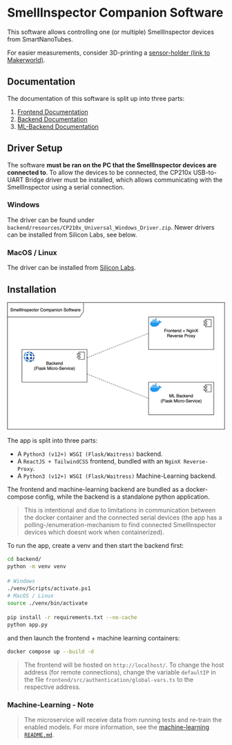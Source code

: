 
# SmellInspector Companion Software

This software allows controlling one (or multiple) SmellInspector devices from SmartNanoTubes.

For easier measurements, consider 3D-printing a [sensor-holder (link to Makerworld)](https://makerworld.com/en/models/1750746-smartnanotubes-smellinspector-sensor-holder#profileId-1861257).

## Documentation

The documentation of this software is split up into three parts:

1. [Frontend Documentation](https://github.com/leolion3/SmartNanoTubes-SmellInspector-Companion/blob/main/frontend/README.md)
2. [Backend Documentation](backend/README.md)
3. [ML-Backend Documentation](https://github.com/leolion3/SmartNanoTubes-SmellInspector-Companion/blob/main/machine_learning/README.md)

## Driver Setup

The software **must be ran on the PC that the SmellInspector devices are connected to**. To allow the devices
to be connected, the CP210x USB-to-UART Bridge driver must be installed, which allows communicating with the SmellInspector
using a serial connection. 

### Windows

The driver can be found under `backend/resources/CP210x_Universal_Windows_Driver.zip`. Newer drivers can be installed from Silicon Labs, see below.

### MacOS / Linux

The driver can be installed from [Silicon Labs](https://www.silabs.com/software-and-tools/usb-to-uart-bridge-vcp-drivers).

## Installation

![Microservices Architecture Diagram](https://raw.githubusercontent.com/leolion3/SmartNanoTubes-SmellInspector-Companion/refs/heads/main/_html/microservice_architecture.svg)

The app is split into three parts:

- A `Python3 (v12+) WSGI (Flask/Waitress)` backend.
- A `ReactJS + TailwindCSS` frontend, bundled with an `NginX Reverse-Proxy`.
- A `Python3 (v12+) WSGI (Flask/Waitress)` Machine-Learning backend.

The frontend and machine-learning backend are bundled as a docker-compose config, while the backend is a standalone python application.

> This is intentional and due to limitations in communication between the docker container and the connected serial devices (the app has a polling-/enumeration-mechanism to find
connected SmellInspector devices which doesnt work when containerized). 

To run the app, create a venv and then start the backend first:

```bash
cd backend/
python -m venv venv

# Windows
./venv/Scripts/activate.ps1
# MacOS / Linux
source ./venv/bin/activate

pip install -r requirements.txt --no-cache
python app.py
```

and then launch the frontend + machine learning containers:

```bash
docker compose up --build -d
```

> The frontend will be hosted on `http://localhost/`. To change the host address (for remote connections), change the variable `defaultIP` in the file `frontend/src/authentication/global-vars.ts` to the respective address.

### Machine-Learning - Note

> The microservice will receive data from running tests and re-train the enabled models. For more information, see the [machine-learning `README.md`](https://github.com/leolion3/SmartNanoTubes-SmellInspector-Companion/blob/main/machine_learning/README.md).


